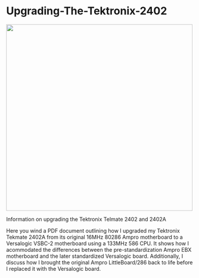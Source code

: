 # Upgrading-The-Tektronix-2402
<a href="https://github.com/Tek-User/Upgrading-The_Tektronix-2402/blob/master/_DSC6806.JPG"><img src="https://github.com/Tek-User/Upgrading-The_Tektronix-2402/blob/master/_DSC6806.JPG" width="500px"><br/></a>


Information on upgrading the Tektronix Telmate 2402 and 2402A

Here you wind a PDF document outlining how I upgraded my Tektronix Tekmate 2402A from its original 16MHz 80286 Ampro motherboard to a Versalogic VSBC-2 motherboard using a 133MHz 586 CPU.  It shows how I acommodated the differences between the pre-standardization Ampro EBX motherboard and the later standardized Versalogic board.  Additionally, I discuss how I brought the original Ampro LittleBoard/286 back to life before I replaced it with the Versalogic board.
